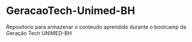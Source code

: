 # GeracaoTech-Unimed-BH
 Repositorio para armazenar o conteudo aprendido durante o bootcamp da Geração Tech UNIMED-BH 
